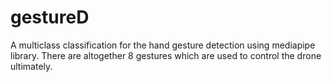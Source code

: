 # gestureD
A multiclass classification for the hand gesture detection using mediapipe library. There are altogether 8 gestures which are used to control the drone ultimately.
